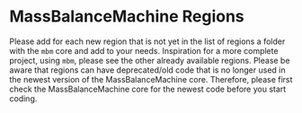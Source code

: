 # MassBalanceMachine Regions

Please add for each new region that is not yet in the list of regions a folder with the ```mbm``` core and add to your needs. Inspiration for a more complete project, using ```mbm```, please see the other already available regions. Please be aware that regions can have deprecated/old code that is no longer used in the newest version of the MassBalanceMachine core. Therefore, please first check the MassBalanceMachine core for the newest code before you start coding. 